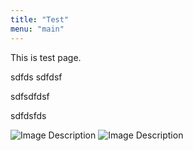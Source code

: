 ```yaml
---
title: "Test"
menu: "main"
---
```




This is test page.



sdfds
sdfdsf




sdfsdfdsf

sdfdsfds


![Image Description](/images/2024-12-22%20at%2018.38.14@2x%202.png)
![Image Description](/images/2024-12-22%20at%2020.21.02@2x.png)